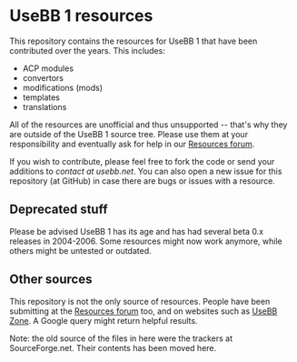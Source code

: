 UseBB 1 resources
=================

This repository contains the resources for UseBB 1 that have been contributed over the years. This includes:

* ACP modules
* convertors
* modifications (mods)
* templates
* translations

All of the resources are unofficial and thus unsupported -- that's why they are outside of the UseBB 1 source tree. Please use them at your responsibility and eventually ask for help in our [Resources forum](http://www.usebb.net/community/forum-10.html).

If you wish to contribute, please feel free to fork the code or send your additions to *contact at usebb.net*. You can also open a new issue for this repository (at GitHub) in case there are bugs or issues with a resource.

Deprecated stuff
----------------

Please be advised UseBB 1 has its age and has had several beta 0.x releases in 2004-2006. Some resources might now work anymore, while others might be untested or outdated.

Other sources
-------------

This repository is not the only source of resources. People have been submitting at the [Resources forum](http://www.usebb.net/community/forum-10.html) too, and on websites such as [UseBB Zone](http://usebbzone.com/). A Google query might return helpful results.

Note: the old source of the files in here were the trackers at SourceForge.net. Their contents has been moved here.
